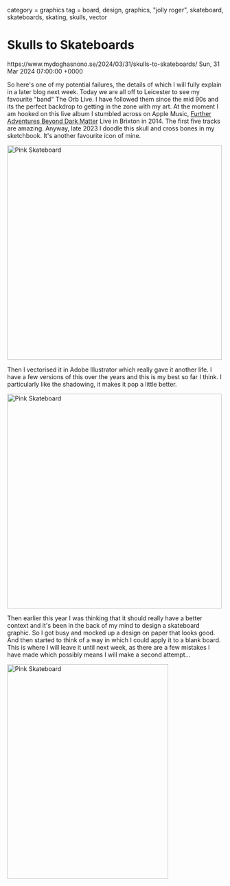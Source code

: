 category = graphics
tag = board, design, graphics, "jolly roger", skateboard, skateboards, skating, skulls, vector

# Skulls to Skateboards
<link>https://www.mydoghasnono.se/2024/03/31/skulls-to-skateboards/</link>
<pubDate>Sun, 31 Mar 2024 07:00:00 +0000</pubDate>

So here's one of my potential failures, the details of which I will fully explain in a later blog next week. Today we are all off to Leicester to see my favourite "band" The Orb Live. I have followed them since the mid 90s and its the perfect backdrop to getting in the zone with my art. At the moment I am hooked on this live album I stumbled across on Apple Music, [Further Adventures Beyond Dark Matter](https://youtube.com/playlist?list=PLfUAnz6AAXuVnQ-dScxUsTs0chUrLJBwB&si=Yb7UsJNIzIejYXSN) Live in Brixton in 2014. The first five tracks are amazing.
Anyway, late 2023 I doodle this skull and cross bones in my sketchbook. It's another favourite icon of mine.

<a data-flickr-embed="true" data-header="true" data-footer="true" href="https://www.flickr.com/photos/mydoghasnonose/53949420754/in/album-72177720319796853" title="Pink Skateboard"><img src="https://live.staticflickr.com/65535/53949420754_7b5098d0e4.jpg" width="500" height="500" alt="Pink Skateboard"/></a><script async src="//embedr.flickr.com/assets/client-code.js" charset="utf-8"></script>

Then I vectorised it in Adobe Illustrator which really gave it another life. I have a few versions of this over the years and this is my best so far I think. I particularly like the shadowing, it makes it pop a little better.

<a data-flickr-embed="true" data-header="true" data-footer="true" href="https://www.flickr.com/photos/mydoghasnonose/53948200482/in/album-72177720319796853" title="Pink Skateboard"><img src="https://live.staticflickr.com/65535/53948200482_ff3d5907ba.jpg" width="500" height="500" alt="Pink Skateboard"/></a><script async src="//embedr.flickr.com/assets/client-code.js" charset="utf-8"></script>

Then earlier this year I was thinking that it should really have a better context and it's been in the back of my mind to design a skateboard graphic. So I got busy and mocked up a design on paper that looks good. And then started to think of a way in which I could apply it to a blank board. This is where I will leave it until next week, as there are a few mistakes I have made which possibly means I will make a second attempt...

<a data-flickr-embed="true" data-header="true" data-footer="true" href="https://www.flickr.com/photos/mydoghasnonose/53949352778/in/album-72177720319796853" title="Pink Skateboard"><img src="https://live.staticflickr.com/65535/53949352778_9940516729.jpg" width="375" height="500" alt="Pink Skateboard"/></a><script async src="//embedr.flickr.com/assets/client-code.js" charset="utf-8"></script>